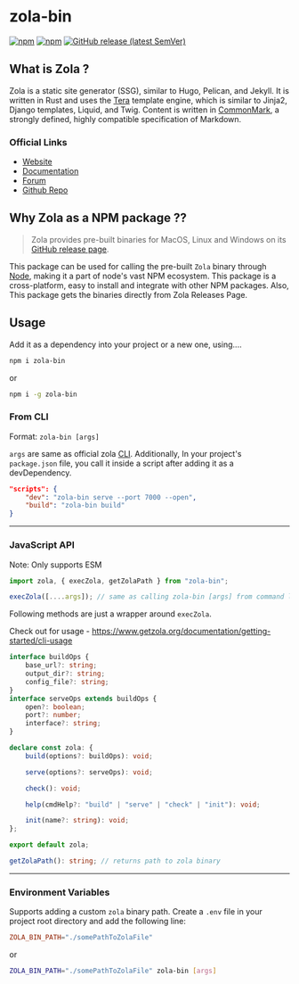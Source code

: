 # zola-bin

[![npm](https://img.shields.io/npm/v/zola-bin?label=zola-bin-package)](https://www.npmjs.com/package/zola-bin)
[![npm](https://img.shields.io/npm/v/zola-bin-linux?label=npm-zola-version)](https://www.npmjs.com/package/zola-bin-linux)
[![GitHub release (latest SemVer)](https://img.shields.io/github/v/release/getzola/zola?label=zola-latest)](https://github.com/getzola/zola/releases)

## What is Zola ?

Zola is a static site generator (SSG), similar to Hugo, Pelican, and Jekyll. It is written in Rust and uses the [Tera](https://tera.netlify.com/) template engine, which is similar to Jinja2, Django templates, Liquid, and Twig. Content is written in [CommonMark](https://commonmark.org/), a strongly defined, highly compatible specification of Markdown.

### Official Links

- [Website](https://www.getzola.org/)
- [Documentation](https://www.getzola.org/documentation/getting-started/overview/)
- [Forum](https://zola.discourse.group/)
- [Github Repo](https://github.com/getzola/zola)

## Why Zola as a NPM package ??

> Zola provides pre-built binaries for MacOS, Linux and Windows on its [GitHub release page](https://github.com/getzola/zola/releases).

This package can be used for calling the pre-built `Zola` binary through [Node](https://nodejs.org), making it a part of node's vast NPM ecosystem. This package is a cross-platform, easy to install and integrate with other NPM packages. Also, This package gets the binaries directly from Zola Releases Page.

## Usage

Add it as a dependency into your project or a new one, using....

```bash
npm i zola-bin
```

or

```bash
npm i -g zola-bin
```

### From CLI

Format: `zola-bin [args]`

`args` are same as official zola [CLI](https://www.getzola.org/documentation/getting-started/cli-usage/). Additionally, In your project's `package.json` file, you call it inside a script after adding it as a devDependency.

```json
"scripts": {
    "dev": "zola-bin serve --port 7000 --open",
    "build": "zola-bin build"
}
```

---

### JavaScript API

Note: Only supports ESM

```typescript
import zola, { execZola, getZolaPath } from "zola-bin";

execZola([....args]); // same as calling zola-bin [args] from command line
```

Following methods are just a wrapper around `execZola`.

Check out for usage - https://www.getzola.org/documentation/getting-started/cli-usage

```typescript
interface buildOps {
	base_url?: string;
	output_dir?: string;
	config_file?: string;
}
interface serveOps extends buildOps {
	open?: boolean;
	port?: number;
	interface?: string;
}

declare const zola: {
	build(options?: buildOps): void;

	serve(options?: serveOps): void;

	check(): void;

	help(cmdHelp?: "build" | "serve" | "check" | "init"): void;

	init(name?: string): void;
};

export default zola;
```

```ts
getZolaPath(): string; // returns path to zola binary
```

---

### Environment Variables

Supports adding a custom `zola` binary path. Create a `.env` file in your project root directory and add the following line:

```toml
ZOLA_BIN_PATH="./somePathToZolaFile"
```

or 

```bash
ZOLA_BIN_PATH="./somePathToZolaFile" zola-bin [args]
```
